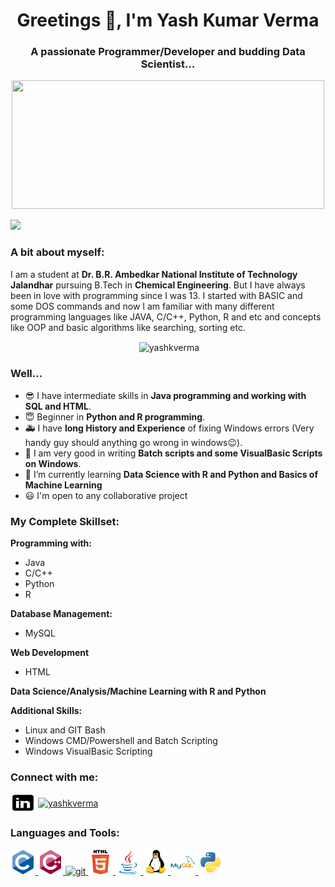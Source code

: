<h1 align="center">Greetings 👋, I'm Yash Kumar Verma</h1>
<h3 align="center">A passionate Programmer/Developer and budding Data Scientist...</h3>

<p align="center"><img src="https://media0.giphy.com/media/AbYxDs20DECQw/giphy.gif" width="500" height="206" /></p>

![](https://komarev.com/ghpvc/?username=yashkverma&style=plastic&color=blueviolet)

<h3>A bit about myself:</h3>

I am a student at **Dr. B.R. Ambedkar National Institute of Technology Jalandhar** pursuing B.Tech in **Chemical Engineering**. But I have always been in love with programming since I was 13.
I started with BASIC and some DOS commands and now I am familiar with many different programming languages like JAVA, C/C++, Python, R and etc and concepts like OOP and basic algorithms like searching, sorting etc.

<p align="center">&nbsp;<img align="center" src="https://github-readme-stats.vercel.app/api?username=yashkverma&show_icons=true&locale=en" alt="yashkverma" /></p>

<h3>Well...</h3>

- 😎 I have intermediate skills in **Java programming and working with SQL and HTML**.
- 😇 Beginner in **Python and R programming**.
- 🚑 I have **long History and Experience** of fixing Windows errors (Very handy guy should anything go wrong in windows😉).
- 🔧 I am very good in writing **Batch scripts and some VisualBasic Scripts on Windows**.
- 🌱 I’m currently learning **Data Science with R and Python and Basics of Machine Learning**
- 😃 I'm open to any collaborative project

<h3>My Complete Skillset:</h3>

**Programming with:**
- Java
- C/C++
- Python
- R

**Database Management:**
- MySQL

**Web Development**
- HTML

**Data Science/Analysis/Machine Learning with R and Python**

**Additional Skills:**
- Linux and GIT Bash
- Windows CMD/Powershell and Batch Scripting
- Windows VisualBasic Scripting

<h3 align="left">Connect with me:</h3>
<p align="left">
<a href="https://linkedin.com/in/yashkverma" target="blank"><img align="center" src="https://raw.githubusercontent.com/simple-icons/simple-icons/790bac1d203670b9a34f58f8f400dc8943b82a4e/icons/linkedin.svg" alt="yashkverma" height="30" width="40" /></a>
<a href="https://www.hackerrank.com/yashkverma" target="blank"><img align="center" src="https://raw.githubusercontent.com/simple-icons/simple-icons/790bac1d203670b9a34f58f8f400dc8943b82a4e/icons/hackerrank.svg" alt="yashkverma" height="30" width="40" /></a>
</p>

<h3 align="left">Languages and Tools:</h3>
<p align="left"> <a href="https://www.cprogramming.com/" target="_blank"> <img src="https://raw.githubusercontent.com/devicons/devicon/master/icons/c/c-original.svg" alt="c" width="40" height="40"/> </a> <a href="https://www.w3schools.com/cpp/" target="_blank"> <img src="https://raw.githubusercontent.com/devicons/devicon/master/icons/cplusplus/cplusplus-original.svg" alt="cplusplus" width="40" height="40"/> </a> <a href="https://git-scm.com/" target="_blank"> <img src="https://www.vectorlogo.zone/logos/git-scm/git-scm-icon.svg" alt="git" width="40" height="40"/> </a> <a href="https://www.w3.org/html/" target="_blank"> <img src="https://raw.githubusercontent.com/devicons/devicon/master/icons/html5/html5-original-wordmark.svg" alt="html5" width="40" height="40"/> </a> <a href="https://www.java.com" target="_blank"> <img src="https://raw.githubusercontent.com/devicons/devicon/master/icons/java/java-original.svg" alt="java" width="40" height="40"/> </a> <a href="https://www.linux.org/" target="_blank"> <img src="https://raw.githubusercontent.com/devicons/devicon/master/icons/linux/linux-original.svg" alt="linux" width="40" height="40"/> </a> <a href="https://www.mysql.com/" target="_blank"> <img src="https://raw.githubusercontent.com/devicons/devicon/master/icons/mysql/mysql-original-wordmark.svg" alt="mysql" width="40" height="40"/> </a> <a href="https://www.python.org" target="_blank"> <img src="https://raw.githubusercontent.com/devicons/devicon/master/icons/python/python-original.svg" alt="python" width="40" height="40"/> </a> </p>

